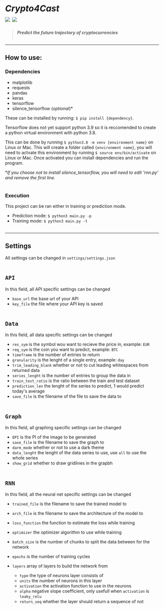 # ***Crypto4Cast***<br/>[![](https://tokei.rs/b1/github/Xumatro/Crypto4Cast)](https://github.com/Aaronepower/tokei) [![](https://img.shields.io/badge/license-MIT-brightgreen)](https://github.com/Xumatro/Crypto4Cast/blob/main/LICENSE)
> ***Predict the future trajectory of cryptocurrencies***
<br/><br/>

---

## **How to use:**
### Dependencies
- matplotlib
- requests
- pandas
- keras
- tensorflow
- silence_tensorflow (*optional*)*

These can be installed by running: `$ pip install {dependency}`.

Tensorflow does not yet support python 3.9 so it is reccomended to create a python virtual environment with python 3.8.

This can be done by running `$ python3.8 -m venv {environment name}` on Linux or Mac.
This will create a folder called `{environment name}`, you will need to actvate this environment by running `$ source env/bin/activate` on Linux or Mac.
Once activated you can install dependencies and run the program.

**If you choose not to install silence_tensorflow, you will need to edit 'rnn.py' and remove the first line.*
<br/><br/>

### Execution
This project can be ran either in training or prediction mode.

- Prediction mode: `$ python3 main.py -p`
- Training mode: `$ python3 main.py -t`
<br/><br/>

---

## **Settings**
 All settings can be changed in `settings/settings.json`
<br/><br/>
 
## `API`
In this field, all API specific settings can be changed

- `base_url` the base url of your API
- `key_file` the file where your API key is saved
<br/><br/>

## `Data`
In this field, all data specific settings can be changed

- `res_sym` is the symbol wou want to recieve the price in, example: `EUR`
- `req_sym` is the coin you want to predict, example: `BTC`
- `timeframe` is the number of entries to return
- `granularity` is the lenght of a single entry, example: `day`
- `trim_leading_blank` whether or not to cut leading whitespaces from returned data
- `series_lenght` is the number of entries to group the data in
- `train_test_ratio` is the ratio between the train and test dataset
- `prediction_len` the lenght of the series to predict, 1 would predict today's average
- `save_file` is the filename of the file to save the data to
<br/><br/>

## `Graph`
In this field, all graphing specific settings can be changed

- `DPI` is the PI of the image to be generated
- `save_file` is the filename to save the graph to
- `darm_mode` whether or not to use a dark theme
- `data_lenght` the lenght of the data series to use, use `all` to use the whole series
- `show_grid` whether to draw gridlines in the grapbh
<br/><br/>

## `RNN`
In this field, all the neural net specific settings can be changed

- `trained_file` is the filename to save the trained model to
- `arch_file` is the filename to save the architecture of the model to
- `loss_function` the function to estimate the loss while training
- `optimizer` the optimizer algorithm to use while training
- `batch_size` is the number of chunks to split the data between for the network
- `epochs` is the number of training cycles

- `layers` array of layers to build the network from
	- `type` the type of neurons layer consists of
	- `units` the number of neurons in this layer
	- `activation` the activation function to use in the neurons
	- `alpha` negative slope coefficient, only usefull when `activation` is `leaky_relu`
	- `return_seq` whether the layer should return a sequence of not
